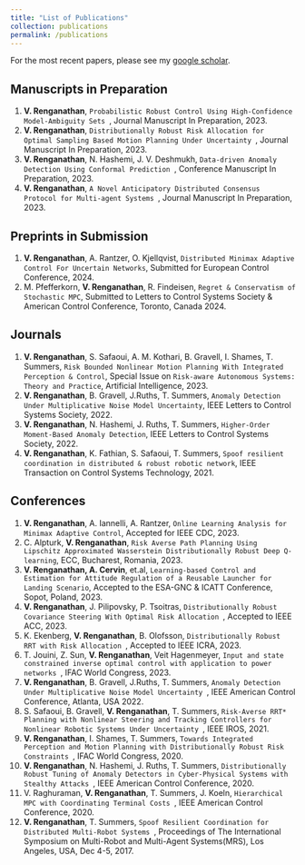 ```yaml
---
title: "List of Publications"
collection: publications
permalink: /publications
---
```


For the most recent papers, please see my [google scholar](https://scholar.google.com/citations?hl=en&user=D2ANMyEAAAAJ).

## Manuscripts in Preparation
1. **V. Renganathan**,  `Probabilistic Robust Control Using High-Confidence Model-Ambiguity Sets `,  Journal Manuscript In Preparation, 2023. 
1. **V. Renganathan**,  `Distributionally Robust Risk Allocation for Optimal Sampling Based Motion Planning Under Uncertainty `,  Journal Manuscript In Preparation, 2023. 
1. **V. Renganathan**, N. Hashemi, J. V. Deshmukh,  `Data-driven Anomaly Detection Using Conformal Prediction `,  Conference Manuscript In Preparation, 2023. 
1. **V. Renganathan**,  `A Novel Anticipatory Distributed Consensus Protocol for Multi-agent Systems `,  Journal Manuscript In Preparation, 2023. 


## Preprints in Submission
1. **V. Renganathan**, A. Rantzer, O. Kjellqvist, `Distributed Minimax Adaptive Control For Uncertain Networks`, Submitted for European Control Conference, 2024. 
1. M. Pfefferkorn, **V. Renganathan**, R. Findeisen, `Regret & Conservatism of Stochastic MPC`, Submitted to Letters to Control Systems Society & American Control Conference, Toronto, Canada 2024.

## Journals
1. **V. Renganathan**, S. Safaoui, A. M. Kothari, B. Gravell, I. Shames, T. Summers, `Risk Bounded Nonlinear Motion Planning With Integrated Perception & Control`, Special Issue on `Risk-aware Autonomous Systems: Theory and Practice`, Artificial Intelligence, 2023. 
1. **V. Renganathan**, B. Gravell, J.Ruths, T. Summers, `Anomaly Detection Under Multiplicative Noise Model Uncertainty`, IEEE Letters to Control Systems Society, 2022. 
1. **V. Renganathan**, N. Hashemi, J. Ruths, T. Summers, `Higher-Order Moment-Based Anomaly Detection`, IEEE Letters to Control Systems Society, 2022. 
1. **V. Renganathan**, K. Fathian, S. Safaoui, T. Summers, `Spoof resilient coordination in distributed & robust robotic network`, IEEE Transaction on Control Systems Technology, 2021. 

## Conferences
1. **V. Renganathan**, A. Iannelli, A. Rantzer, `Online Learning Analysis for Minimax Adaptive Control`, Accepted for IEEE CDC, 2023.
1. C. Alpturk, **V. Renganathan**, `Risk Averse Path Planning Using Lipschitz Approximated Wasserstein Distributionally Robust Deep Q-learning`, ECC, Bucharest, Romania, 2023.
1. **V. Renganathan, A. Cervin**, et.al, `Learning-based Control and Estimation for Attitude Regulation of a Reusable Launcher for Landing Scenario`,  Accepted to the ESA-GNC & ICATT Conference, Sopot, Poland, 2023.
1. **V. Renganathan**, J. Pilipovsky, P. Tsoitras,  `Distributionally Robust Covariance Steering With Optimal Risk Allocation `,  Accepted to IEEE ACC, 2023.
1. K. Ekenberg, **V. Renganathan**, B. Olofsson,  `Distributionally Robust RRT with Risk Allocation `,  Accepted to IEEE ICRA, 2023.
1. T. Jouini, Z. Sun, **V. Renganathan**, Veit Hagenmeyer,  `Input and state constrained inverse optimal control with application to power networks `,  IFAC World Congress, 2023.
1. **V. Renganathan**, B. Gravell, J.Ruths, T. Summers,  `Anomaly Detection Under Multiplicative Noise Model Uncertainty `,  IEEE American Control Conference, Atlanta, USA 2022. 
1. S. Safaoui, B. Gravell, **V. Renganathan**, T. Summers,  `Risk-Averse RRT* Planning with Nonlinear Steering and Tracking Controllers for Nonlinear Robotic Systems Under Uncertainty `,  IEEE IROS, 2021. 
1. **V. Renganathan**, I. Shames, T. Summers,  `Towards Integrated Perception and Motion Planning with Distributionally Robust Risk Constraints `,  IFAC World Congress, 2020. 
1. **V. Renganathan**, N. Hashemi, J. Ruths, T. Summers,  `Distributionally Robust Tuning of Anomaly Detectors in Cyber-Physical Systems with Stealthy Attacks `,  IEEE American Control Conference, 2020. 
1. V. Raghuraman, **V. Renganathan**, T. Summers, J. Koeln,  `Hierarchical MPC with Coordinating Terminal Costs `,  IEEE American Control Conference, 2020. 
1. **V. Renganathan**, T. Summers,  `Spoof Resilient Coordination for Distributed Multi-Robot Systems `,  Proceedings of The International Symposium on Multi-Robot and Multi-Agent Systems(MRS), Los Angeles, USA, Dec 4-5, 2017. 

